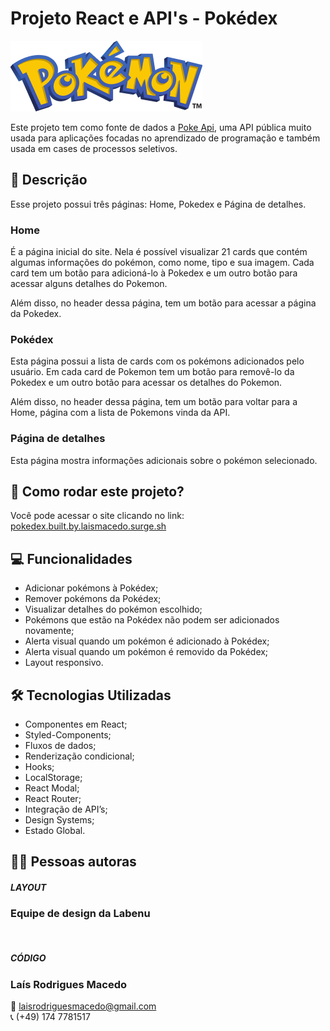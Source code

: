 # Projeto React e API's - Pokédex

![logo-pokemon](./src/assets/logo-pokemon.png)

Este projeto tem como fonte de dados a [Poke Api](https://pokeapi.co/), uma API pública muito usada para aplicações focadas no aprendizado de programação e também usada em cases de processos seletivos.


## 📝 Descrição
Esse projeto possui três páginas: Home, Pokedex e Página de detalhes.

### Home
É a página inicial do site. Nela é possível visualizar 21 cards que contém algumas informações do pokémon, como nome, tipo e sua imagem. Cada card tem um botão para adicioná-lo à Pokedex e um outro botão para acessar alguns detalhes do Pokemon. 

Além disso, no header dessa página, tem um botão para acessar a página da Pokedex.

### Pokédex
Esta página possui a lista de cards com os pokémons adicionados pelo usuário. Em cada card de Pokemon tem um botão para removê-lo da Pokedex e um outro botão para acessar os detalhes do Pokemon. 

Além disso, no header dessa página, tem um botão para voltar para a Home, página com a lista de Pokemons vinda da API.


### Página de detalhes
Esta página mostra informações adicionais sobre o pokémon selecionado.

## 📌 Como rodar este projeto?
Você pode acessar o site clicando no link:
<br/>
[pokedex.built.by.laismacedo.surge.sh](https://pokedex.built.by.laismacedo.surge.sh/)


## 💻 Funcionalidades
- Adicionar pokémons à Pokédex;
- Remover pokémons da Pokédex;
- Visualizar detalhes do pokémon escolhido;
- Pokémons que estão na Pokédex não podem ser adicionados novamente;
- Alerta visual quando um pokémon é adicionado à Pokédex;
- Alerta visual quando um pokémon é removido da Pokédex;
- Layout responsivo.

## 🛠 Tecnologias Utilizadas

- Componentes em React;
- Styled-Components; 
- Fluxos de dados; 
- Renderização condicional;
- Hooks;
- LocalStorage; 
- React Modal;
- React Router;
- Integração de API’s;
- Design Systems;
- Estado Global.

## 👩‍💻 Pessoas autoras


##### LAYOUT
### Equipe de design da Labenu
<br/>

##### CÓDIGO 
### Laís Rodrigues Macedo 
📧 laisrodriguesmacedo@gmail.com <br/>
📞 (+49) 174 7781517




